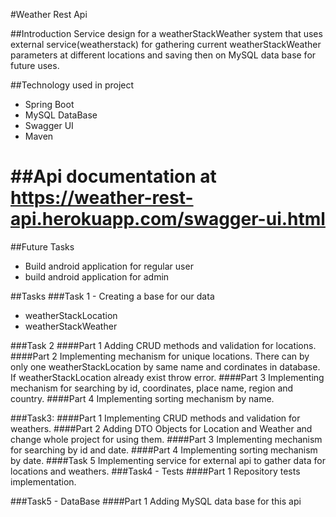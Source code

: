 #Weather Rest Api

##Introduction
Service design for a weatherStackWeather system that uses external service(weatherstack) for gathering current weatherStackWeather parameters at different locations and saving then on MySQL data base for future uses.

##Technology used in project
- Spring Boot
- MySQL DataBase
- Swagger UI
- Maven

##Api documentation at https://weather-rest-api.herokuapp.com/swagger-ui.html
=======

##Future Tasks
- Build android application for regular user
- build android application for admin

##Tasks
###Task 1 - Creating a base for our data
- weatherStackLocation
- weatherStackWeather

###Task 2
####Part 1 
Adding CRUD methods and validation for locations.
####Part 2
Implementing mechanism for unique locations. There can by only one weatherStackLocation by same name and cordinates in database. If weatherStackLocation already exist throw error.
####Part 3
Implementing mechanism for searching by id, coordinates, place name, region and country.
####Part 4
Implementing sorting mechanism by name.

###Task3:
####Part 1
Implementing CRUD methods and validation for weathers.
####Part 2
Adding DTO Objects for Location and Weather and change whole project for using them.
####Part 3
Implementing mechanism for searching by id and date.
####Part 4
Implementing sorting mechanism by date.
####Task 5
Implementing service for external api to gather data for locations and weathers.
###Task4 - Tests
####Part 1
Repository tests implementation.

###Task5 - DataBase
####Part 1
Adding MySQL data base for this api
